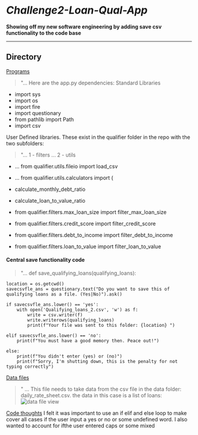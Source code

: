 # *Challenge2-Loan-Qual-App*
**Showing off my new software engineering by adding save csv functionality to the code base**

---


## Directory

[Programs](code)
> "...  Here are the app.py dependencies:
> Standard Libraries
* import sys
* import os
* import fire
* import questionary
* from pathlib import Path
* import csv

User Defined libraries. These exist in the qualifier folder in the repo with the two subfolders:
> "... 1 - filters
... 2 - utils

* ... from qualifier.utils.fileio import load_csv
* ... from qualifier.utils.calculators import (
*    calculate_monthly_debt_ratio
*    calculate_loan_to_value_ratio

* from qualifier.filters.max_loan_size import filter_max_loan_size
* from qualifier.filters.credit_score import filter_credit_score
* from qualifier.filters.debt_to_income import filter_debt_to_income
* from qualifier.filters.loan_to_value import filter_loan_to_value

#### Central save functionality code 
> "...
> def save_qualifying_loans(qualifying_loans):
   
    location = os.getcwd()
    savecsvfle_ans = questionary.text("Do you want to save this of qualifying loans as a file. (Yes|No)").ask()
    
    if savecsvfle_ans.lower() == 'yes':
        with open('Qualifying_loans_2.csv', 'w') as f: 
            write = csv.writer(f) 
            write.writerows(qualifying_loans)
            print(f"Your file was sent to this folder: {location} ")
    
    elif savecsvfle_ans.lower() == 'no':
        print(f"You must have a good memory then. Peace out!")
    
    else:
        print(f"You didn't enter (yes) or (no)")
        print(f"Sorry, I'm shutting down, this is the penalty for not typing correctly")



[Data files](data)

>" ... This file needs to take data from the csv file in the data folder: daily_rate_sheet.csv.
the data in this case is a list of loans:
![data file view](https://raw.githubusercontent.com/davepoppins5073/Challenge2-Loan-Qual-App/img/App_Screenshot.png)


[Code thoughts](thoughts)
I felt it was important to use an if elif and else loop to make cover all cases if the user input a yes or no or some undefined word. I also wanted to account for ifthe user entered caps or some mixed
